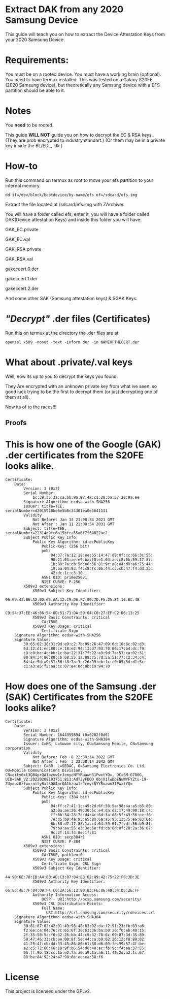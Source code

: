 # Extract DAK from any 2020 Samsung Device
This guide will teach you on how to extract the Device Attestation Keys from your 2020 Samsung Device.

# Requirements:
You must be on a rooted device.
You must have a working brain (optional).
You need to have termux installed.
This was tested on a Galaxy S20FE (2020 Samsung device), but theoretically any Samsung device with a EFS partition should be able to it.

# **Notes**

You **need** to be rooted.

This guide **WILL NOT** guide you on how to decrypt the EC & RSA keys. (They are prob encrypted to industry standart.) (Or them may be in a private key inside the BL/EDL, idk.)

# **How-to**

Run this command on termux as root to move your efs partition to your internal memory.
```
dd if=/dev/block/bootdevice/by-name/efs of=/sdcard/efs.img
```

Extract the file located at /sdcard/efs.img with ZArchiver.

You will have a folder called efs, enter it, you will have a folder called DAK(Device attestation Keys) and inside this folder you will have:


GAK_EC.private

GAK_EC.val

GAK_RSA.private

GAK_RSA.val

gakeccert.0.der

gakeccert.1.der

gakeccert.2.der

And some other SAK (Samsung attestation keys) & SGAK Keys.

# *"Decrypt"* .der files (Certificates)
Run this on termux at the directory the .der files are at
```
openssl x509 -noout -text -inform der -in NAMEOFTHECERT.der
```

# What about .private/.val keys

Well, now its up to you to decrypt the keys you found.

They Are encrypted with an unknown private key from what ive seen, so good luck trying to be the first to decrypt them (or just decrypting one of them at all).

Now its of to the races!!!

## Proofs
# This is how one of the **Google** (GAK) .der certificates from the S20FE looks alike.

```
Certificate:
    Data:
        Version: 3 (0x2)
        Serial Number:
            bc:39:35:3a:ca:bb:9a:97:42:c1:28:5a:57:20:9a:ee
        Signature Algorithm: ecdsa-with-SHA256
        Issuer: title=TEE, serialNumber=d2015920be6e5b8c34301ea0e3641131
        Validity
            Not Before: Jan 13 21:08:54 2021 GMT
            Not After : Jan 11 21:08:54 2031 GMT
        Subject: title=TEE, serialNumber=22314d9fc6a15bfca55a6f7f58022ae2
        Subject Public Key Info:
            Public Key Algorithm: id-ecPublicKey
                Public-Key: (256 bit)
                pub:
                    04:37:7a:12:18:ee:55:14:47:d8:0f:cc:66:3c:55:
                    98:21:03:ae:e9:ba:f8:e1:64:ae:c8:0b:59:17:87:
                    1b:80:7a:cb:5d:a0:56:81:9c:a8:84:d8:a6:75:44:
                    19:aa:04:93:f4:c8:fc:06:44:c3:cb:47:f4:dd:25:
                    42:dc:1c:c3:10
                ASN1 OID: prime256v1
                NIST CURVE: P-256
        X509v3 extensions:
            X509v3 Subject Key Identifier:
                96:69:43:06:A2:0D:65:AA:12:C9:D6:F7:09:7D:F5:25:81:16:8C:48
            X509v3 Authority Key Identifier:
                C9:54:37:EE:46:86:54:0D:51:71:DA:59:04:C0:27:EF:C2:D6:13:25
            X509v3 Basic Constraints: critical
                CA:TRUE
            X509v3 Key Usage: critical
                Certificate Sign
    Signature Algorithm: ecdsa-with-SHA256
    Signature Value:
        30:65:02:30:31:9d:e9:c2:7b:09:26:47:09:6d:10:6c:02:d3:
        6d:12:d1:ee:80:ce:18:e2:94:13:d7:93:70:06:17:b4:dc:f9:
        c9:c0:bc:4c:bb:1c:ba:22:31:7f:22:a9:9d:7a:57:ca:02:31:
        00:84:34:80:80:cb:68:55:1a:88:c5:7d:5a:51:77:c2:34:c4:
        84:4c:5d:a9:31:56:f8:7a:3c:26:99:eb:fc:c0:85:3d:d1:5c:
        c1:a3:e5:f2:aa:cc:07:e4:0d:8b:19:94:70
```


# How does one of the **Samsung** .der (SAK) Certificates from the S20FE looks alike?

```
Certificate:
    Data:
        Version: 3 (0x2)
        Serial Number: 1644359894 (0x6202f0d6)
        Signature Algorithm: ecdsa-with-SHA384
        Issuer: C=KR, L=Suwon city, OU=Samsung Mobile, CN=Samsung corporation
        Validity
            Not Before: Feb  8 22:38:14 2022 GMT
            Not After : Feb  3 22:38:14 2042 GMT
        Subject: C=BR, L=SEDAC, O=Samsung Electronics Co. Ltd, OU=Mobile Communications Division, CN=oity6xt3Q84prQA1bzuw1rJcmycNYYRuawn31PwxtYQ=, DC=SM-G780G, UID=SAK_V2:20220208193751:811:AdTJyFBOD_0bjX1lwDpENuWYFYZtu-19-ZUyquz8zfw=:oity6xt3Q84prQA1bzuw1rJcmycNYYRuawn31PwxtYQ=
        Subject Public Key Info:
            Public Key Algorithm: id-ecPublicKey
                Public-Key: (384 bit)
                pub:
                    04:ff:c7:41:1c:49:2d:6f:50:5a:98:4a:a5:b5:80:
                    a2:0a:ae:26:49:30:5c:e4:da:d2:17:49:90:18:c4:
                    ff:0b:34:28:7c:d4:4c:6d:3a:d6:5f:49:56:ee:f6:
                    7e:c5:b9:4a:95:65:80:6a:a5:95:13:75:e6:83:6e:
                    6b:58:d7:17:88:1a:c4:64:59:61:7f:df:56:b9:8f:
                    79:b9:aa:55:e3:3e:6e:fd:cb:6d:0f:28:2a:36:07:
                    9c:2f:14:f4:8e:1f:81
                ASN1 OID: secp384r1
                NIST CURVE: P-384
        X509v3 extensions:
            X509v3 Basic Constraints: critical
                CA:TRUE, pathlen:0
            X509v3 Key Usage: critical
                Certificate Sign, CRL Sign
            X509v3 Subject Key Identifier:
                44:9B:6E:78:EB:A4:8B:AD:C3:87:84:E3:82:89:42:75:22:F6:3D:3E
            X509v3 Authority Key Identifier:
                66:EC:4E:7F:84:09:F4:C0:2A:56:12:90:83:FE:86:40:34:D5:2E:FF
            Authority Information Access:
                OCSP - URI:http://ocsp.samsung.com/security/
            X509v3 CRL Distribution Points:
                Full Name:
                  URI:http://crl.samsung.com/security/rdevices.crl
    Signature Algorithm: ecdsa-with-SHA384
    Signature Value:
        30:81:87:02:42:01:49:98:48:63:92:da:f2:91:23:fb:03:a6:
        f2:6e:ce:84:76:7c:65:6f:36:b3:36:ba:b0:26:f0:eb:40:15:
        2f:35:50:5c:f0:32:26:bb:44:c9:32:78:6c:09:87:3d:35:89:
        59:47:46:33:cb:ee:00:8f:5e:44:ca:b9:02:26:12:f8:89:02:
        41:25:4f:eb:dd:33:45:86:80:61:38:d6:09:fe:99:57:4f:be:
        a2:c5:72:68:66:10:9f:b6:54:d0:48:ac:fb:9c:f4:ea:37:55:
        05:ff:9b:18:cc:1b:e2:7a:a6:a9:1a:a6:11:49:2d:a2:1c:67:
        88:be:84:92:24:47:98:6e:ee:ea:58:f6
```

# License
This project is licensed under the GPLv2.
